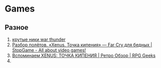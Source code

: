 # Games
## Разное
1. [крутые ники war thunder](https://www.youtube.com/watch?v=5CcCbVUNWpg)
2. [Разбор полётов. «Xenus. Точка кипения» — Far Cry для бедных | StopGame - All about video games!](https://www.youtube.com/watch?v=0s_rkQO3LGw)
3. [Вспоминаем XENUS: ТОЧКА КИПЕНИЯ | Ретро Обзор | RPG Geeks](https://www.youtube.com/watch?v=YNtzcpylIFU)
4. 
